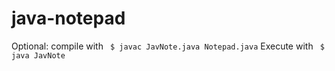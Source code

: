 # java-notepad
Optional: compile with ` $ javac JavNote.java Notepad.java`
Execute with 
` $ java JavNote`